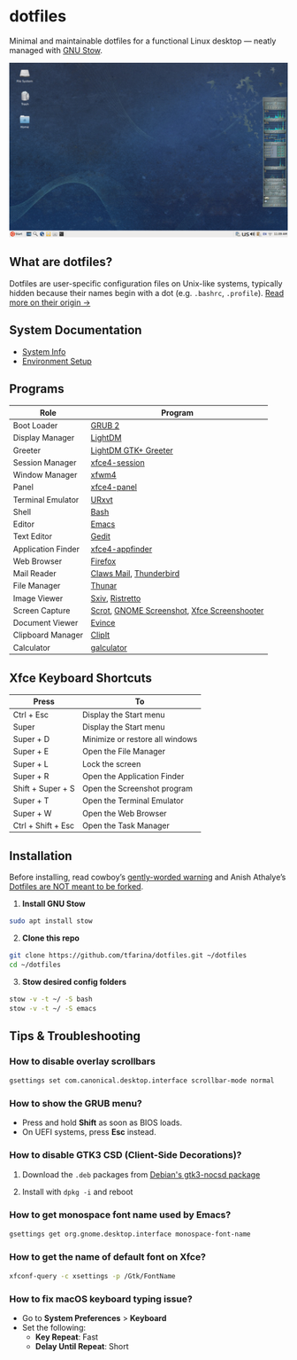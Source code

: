 # dotfiles

Minimal and maintainable dotfiles for a functional Linux desktop — neatly
managed with [GNU Stow](https://www.gnu.org/software/stow/).

![img desktop](screenshots/ubuntu_xfce_desktop_launcher_mail_client_2025-08-04_11-09-54.png)

## What are dotfiles?

Dotfiles are user-specific configuration files on Unix-like systems,
typically hidden because their names begin with a dot (e.g. `.bashrc`,
`.profile`).
[Read more on their origin →](./history_of_dotfiles.md)

## **System Documentation**
- [System Info](./system_info.md)
- [Environment Setup](./environment.md)

## Programs

| Role  | Program |
| ------------- | ------------- |
| Boot Loader | [GRUB 2](https://www.gnu.org/software/grub/index.html) |
| Display Manager | [LightDM](https://github.com/canonical/lightdm) |
| Greeter | [LightDM GTK+ Greeter](https://github.com/Xubuntu/lightdm-gtk-greeter) |
| Session Manager | [xfce4-session](https://docs.xfce.org/xfce/xfce4-session/start) |
| Window Manager | [xfwm4](https://docs.xfce.org/xfce/xfwm4/start) |
| Panel | [xfce4-panel](https://docs.xfce.org/xfce/xfce4-panel/start) |
| Terminal Emulator | [URxvt](http://software.schmorp.de/pkg/rxvt-unicode.html) |
| Shell | [Bash](https://www.gnu.org/software/bash/) |
| Editor | [Emacs](https://www.gnu.org/software/emacs/) |
| Text Editor | [Gedit](https://gitlab.gnome.org/World/gedit/gedit/-/tree/master) |
| Application Finder | [xfce4-appfinder](https://docs.xfce.org/xfce/xfce4-appfinder/start) |
| Web Browser | [Firefox](https://www.mozilla.org/en-US/firefox/new) |
| Mail Reader | [Claws Mail](https://www.claws-mail.org), [Thunderbird](https://www.thunderbird.net/en-US/) |
| File Manager | [Thunar](https://gitlab.xfce.org/xfce/thunar) |
| Image Viewer | [Sxiv](https://github.com/muennich/sxiv), [Ristretto](https://docs.xfce.org/apps/ristretto/start) |
| Screen Capture | [Scrot](https://github.com/dreamer/scrot), [GNOME Screenshot](https://gitlab.gnome.org/GNOME/gnome-screenshot), [Xfce Screenshooter](https://docs.xfce.org/apps/xfce4-screenshooter/start) |
| Document Viewer | [Evince](https://wiki.gnome.org/Apps/Evince) |
| Clipboard Manager | [ClipIt](https://github.com/CristianHenzel/ClipIt) |
| Calculator | [galculator](http://galculator.mnim.org/) |

## Xfce Keyboard Shortcuts

| Press         | To            |
| ------------- | ------------- |
| Ctrl + Esc  | Display the Start menu |
| Super | Display the Start menu |
| Super + D | Minimize or restore all windows |
| Super + E | Open the File Manager |
| Super + L | Lock the screen |
| Super + R | Open the Application Finder |
| Shift + Super + S | Open the Screenshot program |
| Super + T | Open the Terminal Emulator |
| Super + W | Open the Web Browser |
| Ctrl + Shift + Esc  | Open the Task Manager |

## Installation

Before installing, read cowboy’s [gently-worded warning](https://github.com/cowboy/dotfiles#heed-this-critically-important-warning-before-you-install) and Anish Athalye’s [Dotfiles are NOT meant to be forked](http://www.anishathalye.com/2014/08/03/managing-your-dotfiles/).

1. **Install GNU Stow**

```sh
sudo apt install stow
```

2. **Clone this repo**

```sh
git clone https://github.com/tfarina/dotfiles.git ~/dotfiles
cd ~/dotfiles
```

3. **Stow desired config folders**

```sh
stow -v -t ~/ -S bash
stow -v -t ~/ -S emacs
```

## Tips & Troubleshooting

### How to disable overlay scrollbars

```sh
gsettings set com.canonical.desktop.interface scrollbar-mode normal
```

### How to show the GRUB menu?

- Press and hold **Shift** as soon as BIOS loads.
- On UEFI systems, press **Esc** instead.

### How to disable GTK3 CSD (Client-Side Decorations)?

1. Download the `.deb` packages from [Debian's gtk3-nocsd package](https://packages.debian.org/trixie/all/gtk3-nocsd/download)

2. Install with `dpkg -i` and reboot

### How to get monospace font name used by Emacs?

```sh
gsettings get org.gnome.desktop.interface monospace-font-name
```

### How to get the name of default font on Xfce?

```sh
xfconf-query -c xsettings -p /Gtk/FontName
```

### How to fix macOS keyboard typing issue?

- Go to **System Preferences** > **Keyboard**
- Set the following:
  - **Key Repeat**: Fast
  - **Delay Until Repeat**: Short
